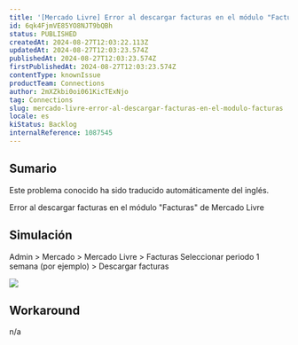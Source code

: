 ```yaml
---
title: '[Mercado Livre] Error al descargar facturas en el módulo "Facturas'
id: 6qk4FjmVE85YO8NJT9bQBh
status: PUBLISHED
createdAt: 2024-08-27T12:03:22.113Z
updatedAt: 2024-08-27T12:03:23.574Z
publishedAt: 2024-08-27T12:03:23.574Z
firstPublishedAt: 2024-08-27T12:03:23.574Z
contentType: knownIssue
productTeam: Connections
author: 2mXZkbi0oi061KicTExNjo
tag: Connections
slug: mercado-livre-error-al-descargar-facturas-en-el-modulo-facturas
locale: es
kiStatus: Backlog
internalReference: 1087545
---
```


## Sumario

<div class="alert alert-info">
  <p>Este problema conocido ha sido traducido automáticamente del inglés.</p>
</div>


Error al descargar facturas en el módulo "Facturas" de Mercado Livre


##

## Simulación


Admin > Mercado > Mercado Livre > Facturas
Seleccionar periodo 1 semana (por ejemplo) > Descargar facturas

 ![](https://vtexhelp.zendesk.com/attachments/token/tD9HEk2jCe7c63ScUffjcZrQb/?name=image.png)


##

## Workaround


n/a





